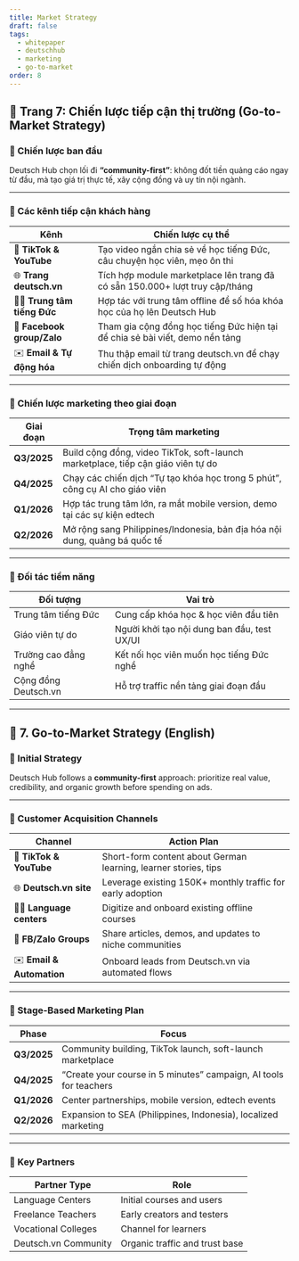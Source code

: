 ```yaml
---
title: Market Strategy
draft: false
tags:
  - whitepaper
  - deutschhub
  - marketing
  - go-to-market
order: 8
---
```


## 📄 Trang 7: Chiến lược tiếp cận thị trường (Go-to-Market Strategy)

### 📢 Chiến lược ban đầu

Deutsch Hub chọn lối đi **“community-first”**: không đốt tiền quảng cáo ngay từ đầu, mà tạo giá trị thực tế, xây cộng đồng và uy tín nội ngành.

---

### 🔑 Các kênh tiếp cận khách hàng

| Kênh              | Chiến lược cụ thể |
|-------------------|-------------------|
| 🎥 **TikTok & YouTube** | Tạo video ngắn chia sẻ về học tiếng Đức, câu chuyện học viên, mẹo ôn thi |
| 🌐 **Trang deutsch.vn** | Tích hợp module marketplace lên trang đã có sẵn 150.000+ lượt truy cập/tháng |
| 🧑‍🏫 **Trung tâm tiếng Đức** | Hợp tác với trung tâm offline để số hóa khóa học của họ lên Deutsch Hub |
| 💬 **Facebook group/Zalo** | Tham gia cộng đồng học tiếng Đức hiện tại để chia sẻ bài viết, demo nền tảng |
| ✉️ **Email & Tự động hóa** | Thu thập email từ trang deutsch.vn để chạy chiến dịch onboarding tự động |

---

### 🧩 Chiến lược marketing theo giai đoạn

| Giai đoạn | Trọng tâm marketing |
|----------|---------------------|
| **Q3/2025** | Build cộng đồng, video TikTok, soft-launch marketplace, tiếp cận giáo viên tự do |
| **Q4/2025** | Chạy các chiến dịch “Tự tạo khóa học trong 5 phút”, công cụ AI cho giáo viên |
| **Q1/2026** | Hợp tác trung tâm lớn, ra mắt mobile version, demo tại các sự kiện edtech |
| **Q2/2026** | Mở rộng sang Philippines/Indonesia, bản địa hóa nội dung, quảng bá quốc tế |

---

### 🤝 Đối tác tiềm năng

| Đối tượng | Vai trò |
|-----------|--------|
| Trung tâm tiếng Đức | Cung cấp khóa học & học viên đầu tiên |
| Giáo viên tự do      | Người khởi tạo nội dung ban đầu, test UX/UI |
| Trường cao đẳng nghề | Kết nối học viên muốn học tiếng Đức nghề |
| Cộng đồng Deutsch.vn | Hỗ trợ traffic nền tảng giai đoạn đầu |

---

## 📄 7. Go-to-Market Strategy (English)

### 📢 Initial Strategy

Deutsch Hub follows a **community-first** approach: prioritize real value, credibility, and organic growth before spending on ads.

---

### 🔑 Customer Acquisition Channels

| Channel           | Action Plan |
|-------------------|-------------|
| 🎥 **TikTok & YouTube** | Short-form content about German learning, learner stories, tips |
| 🌐 **Deutsch.vn site**  | Leverage existing 150K+ monthly traffic for early adoption |
| 🧑‍🏫 **Language centers** | Digitize and onboard existing offline courses |
| 💬 **FB/Zalo Groups**    | Share articles, demos, and updates to niche communities |
| ✉️ **Email & Automation** | Onboard leads from Deutsch.vn via automated flows |

---

### 🧩 Stage-Based Marketing Plan

| Phase      | Focus |
|------------|-------|
| **Q3/2025** | Community building, TikTok launch, soft-launch marketplace |
| **Q4/2025** | “Create your course in 5 minutes” campaign, AI tools for teachers |
| **Q1/2026** | Center partnerships, mobile version, edtech events |
| **Q2/2026** | Expansion to SEA (Philippines, Indonesia), localized marketing |

---

### 🤝 Key Partners

| Partner Type         | Role |
|-----------------------|------|
| Language Centers      | Initial courses and users |
| Freelance Teachers    | Early creators and testers |
| Vocational Colleges   | Channel for learners |
| Deutsch.vn Community  | Organic traffic and trust base |
